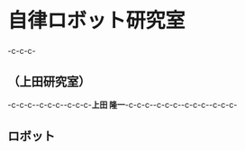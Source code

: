 <h1 style="font-size:250%">自律ロボット研究室</h1>-c-c-c-<h2>（上田研究室）</h2>-c-c-c--c-c-c--c-c-c-<strong>上田 隆一</strong>-c-c-c--c-c-c-<!--nextpage-->-c-c-c--c-c-c-<h2>ロボット</h2>
